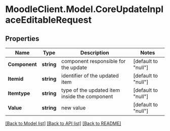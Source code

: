 # MoodleClient.Model.CoreUpdateInplaceEditableRequest

## Properties

Name | Type | Description | Notes
------------ | ------------- | ------------- | -------------
**Component** | **string** | component responsible for the update | [default to "null"]
**Itemid** | **string** | identifier of the updated item | [default to "null"]
**Itemtype** | **string** | type of the updated item inside the component | [default to "null"]
**Value** | **string** | new value | [default to "null"]

[[Back to Model list]](../README.md#documentation-for-models) [[Back to API list]](../README.md#documentation-for-api-endpoints) [[Back to README]](../README.md)

